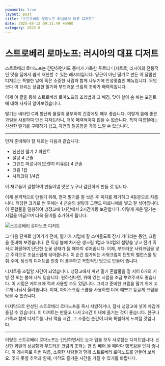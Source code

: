 ```yaml
---
comments: true
layout: post
title: "스트로베리 로마노프 러시아의 대표 디저트"
date: 2025-08-12 09:31:49 +0900
category: 2025-8
---
```


# 스트로베리 로마노프: 러시아의 대표 디저트

스트로베리 로마노프는 간단하면서도 풍미가 가득한 푸르티 디저트로, 러시아의 전통적인 맛을 집에서 쉽게 재현할 수 있는 레시피입니다. 당근이 아닌 딸기로 만든 이 달콤한 디저트는 특별한 날에 혹은 소중한 사람과 함께 나누기에 안성맞춤인 메뉴입니다. 무엇보다 이 요리는 상큼한 딸기와 부드러운 크림의 조화가 매력적입니다.

이제 이 글을 통해 스트로베리 로마노프의 조리법과 그 배경, 맛이 살아 숨 쉬는 포인트에 대해 자세히 알아보겠습니다.

딸기는 비타민 C와 항산화 물질이 풍부하여 건강에도 매우 좋습니다. 이렇게 몸에 좋은 과일을 사용하여 만든 디저트라니, 더욱 매력적이지 않을 수 없습니다. 특히 여름철에는 신선한 딸기를 구매하기 쉽고, 자연의 달콤함을 가득 느낄 수 있습니다. 

***

먼저 준비해야 할 재료는 다음과 같습니다:
- 신선한 딸기 2 파인트
- 설탕 4 큰술
- 그랜드 마르니에(오렌지 리큐르) 4 큰술
- 크림 1컵
- 사워크림 1/4컵

이 재료들이 결합하여 만들어낼 맛은 누구나 감탄하게 만들 것 입니다. 

이제 본격적으로 만들기 위해, 먼저 딸기를 잘 씻은 후 꼭지를 제거하고 4등분으로 자릅니다. 적당한 크기로 썬 후에는 4 큰술의 설탕과 그랜드 마르니에를 넣고 잘 섞어줍니다. 이 혼합물을 밀봉하여 냉장고에 1시간에서 2시간가량 보관합니다. 이렇게 재운 딸기는 시럽을 머금으며 더욱 풍미를 추가하게 됩니다.

![스트로베리 로마노프 디저트](https://www.themealdb.com/images/media/meals/oe8rg51699014028.jpg)

그 다음 단계로 넘어가기 전에, 딸기가 시럽에 잘 스며들도록 잠시 기다리는 동안, 크림을 준비해 보겠습니다. 큰 믹싱 볼에 차가운 생크림 1컵과 1/4컵의 설탕을 넣고 전기 믹서로 휘핑하여 단단한 눈꽃 상태가 될 때까지 섞어줍니다. 이제, 부드러운 사워크림을 넣고 주걱으로 조심스럽게 섞어줍니다. 이 순간 첨가되는 사워크림이 단맛의 밸런스를 맞춰 주며, 당신의 디저트를 한층 더 풍부하고 복합적인 맛으로 만들어 줍니다.

디저트를 조립할 시간이 되었습니다. 냉장고에서 꺼낸 딸기 혼합물을 잘 저어 6개의 서빙 잔 또는 볼에 나눠 담습니다. 원하신다면, 위에 있는 시럽을 조금 뿌려주셔도 좋습니다. 이 시럽은 케이크에 적셔 사용할 수도 있답니다. 그리고 준비한 크림을 딸기 위에 고르게 나눠서 올려줍니다. 이때, 아이스크림 스쿱을 사용하면 더욱 예쁘고 둥글게 크림을 담을 수 있습니다.

마지막으로 완성된 스트로베리 로마노프를 즉시 서빙하거나, 잠시 냉장고에 넣어 차갑게 즐길 수 있습니다. 이 디저트는 만들고 나서 2시간 이내에 즐기는 것이 좋습니다. 친구나 가족과 함께 디저트를 나눠 먹을 시간, 그 소중한 순간이 더욱 특별하게 느껴질 것입니다.

***

이렇듯 스트로베리 로마노프는 간단하면서도 눈과 입을 모두 사로잡는 디저트입니다. 신선한 과일의 상큼함과 부드러운 크림의 조화는 한 입 베어 물 때마다 행복감을 안겨 줍니다. 이 레시피로 이번 여름, 소중한 사람들과 함께 스트로베리 로마노프를 만들어 보세요. 잊지 못할 추억과 함께, 미각도 즐거운 시간을 가질 수 있기를 바랍니다.